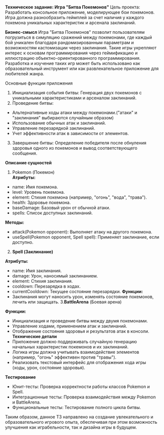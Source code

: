 **Техническое задание: Игра "Битва Покемонов"**
Цель проекта: Разработать консольное приложение, моделирующее бои покемонов. Игра должна разнообразить геймплей за счет наличия у каждого покемона уникальных характеристик и арсенала заклинаний.

**Бизнес-смысл**
Игра "Битва Покемонов" позволит пользователям погрузиться в симуляцию сражений между покемонами, где каждый бой уникален благодаря рандомизированным параметрам и возможностям кастомизации через заклинания. Такие игры укрепляют интерес к основам программирования через геймификацию и иллюстрацию объектно-ориентированного программирования. Разработка и изучение таких игр может быть использовано как образовательный инструмент или как развлекательное приложение для любителей жанра.

Основные функции приложения
1. Инициализация события битвы: Генерация двух покемонов с уникальными характеристиками и арсеналом заклинаний.
2. Проведение битвы:
* Альтернативные ходы атаки между покемонами.("атаки" и "заклинания" выбираются случайным образом)
* Использование обычных атак и заклинаний.
* Управление перезарядкой заклинаний.
* Учет эффективности атак в зависимости от элементов.
3. Завершение битвы: Определение победителя после обнуления здоровья одного из покемонов и вывод соответствующего сообщения.

**Описание сущностей**
1. Pokemon (Покемон)<br>
**Атрибуты:**
* name: Имя покемона.
* level: Уровень покемона.
* element: Стихия покемона (например, "огонь", "вода", "трава").
* health: Здоровье покемона.
* baseDamage: Базовый урон от обычной атаки.
* spells: Список доступных заклинаний.

**Методы:**
* attack(Pokemon opponent): Выполняет атаку на другого покемона.
* useSpell(Pokemon opponent, Spell spell): Применяет заклинание, если доступно.
2. **Spell (Заклинание)**

**Атрибуты:**
* name: Имя заклинания.
* damage: Урон, наносимый заклинанием.
* element: Стихия заклинания.
* cooldown: Перезарядка в ходах.
* currentCooldown: Текущее состояние перезарядки.
**Функции:**
* Заклинания могут наносить урон, изменять состояние покемонов, лечить или защищать.
3.**BattleArena** (Боевая арена)

**Функции:**
* Инициализация и проведение битвы между двумя покемонами.
* Управление ходами, применением атак и заклинаний.
* Отображение состояния здоровья и результатов атак в консоли.
**Технические детали**
* Приложение должно поддерживать случайную генерацию начальных характеристик покемонов и их заклинаний.
* Логика игры должна учитывать взаимодействие элементов (например, "огонь" эффективен против "травы").
* Реализовать текстовый интерфейс для отображения хода игры (ходы, урон, состояние здоровья).

**Тестирование**
* Юнит-тесты: Проверка корректности работы классов Pokemon и Spell.
* Интеграционные тесты: Проверка взаимодействия между Pokemon и BattleArena.
* Функциональные тесты: Тестирование полного цикла битвы.

Таким образом, данное ТЗ направлено на создание увлекательного и образовательного игрового опыта, обеспечивая при этом возможность улучшения как играбельности, так и дизайна игры в будущем.